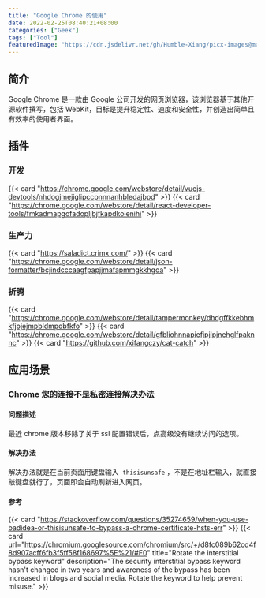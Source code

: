 ```yaml
---
title: "Google Chrome 的使用"
date: 2022-02-25T08:40:21+08:00
categories: ["Geek"]
tags: ["Tool"]
featuredImage: "https://cdn.jsdelivr.net/gh/Humble-Xiang/picx-images@master/Development/chrome-banner.3gw9yc1adf60.webp"
---
```


## 简介

Google Chrome 是一款由 Google 公司开发的网页浏览器，该浏览器基于其他开源软件撰写，包括 WebKit，目标是提升稳定性、速度和安全性，并创造出简单且有效率的使用者界面。

## 插件

### 开发

{{< card "https://chrome.google.com/webstore/detail/vuejs-devtools/nhdogjmejiglipccpnnnanhbledajbpd" >}}
{{< card "https://chrome.google.com/webstore/detail/react-developer-tools/fmkadmapgofadopljbjfkapdkoienihi" >}}

### 生产力

{{< card "https://saladict.crimx.com/" >}}
{{< card "https://chrome.google.com/webstore/detail/json-formatter/bcjindcccaagfpapjjmafapmmgkkhgoa" >}}

### 折腾

{{< card "https://chrome.google.com/webstore/detail/tampermonkey/dhdgffkkebhmkfjojejmpbldmpobfkfo" >}}
{{< card "https://chrome.google.com/webstore/detail/gfbliohnnapiefjpjlpjnehglfpaknnc" >}}
{{< card "https://github.com/xifangczy/cat-catch" >}}

## 应用场景

### Chrome 您的连接不是私密连接解决办法

#### **问题描述**

最近 chrome 版本移除了关于 ssl 配置错误后，点高级没有继续访问的选项。

#### **解决办法**

解决办法就是在当前页面用键盘输入  `thisisunsafe` ，不是在地址栏输入，就直接敲键盘就行了，页面即会自动刷新进入网页。

#### 参考

{{< card "https://stackoverflow.com/questions/35274659/when-you-use-badidea-or-thisisunsafe-to-bypass-a-chrome-certificate-hsts-err" >}}
{{< card url="https://chromium.googlesource.com/chromium/src/+/d8fc089b62cd4f8d907acff6fb3f5ff58f168697%5E%21/#F0" title="Rotate the interstitial bypass keyword" description="The security interstitial bypass keyword hasn't changed in two years and awareness of the bypass has been increased in blogs and social media. Rotate the keyword to help prevent misuse." >}}
